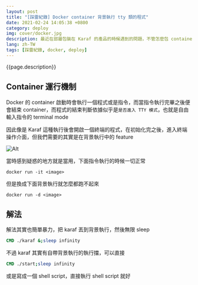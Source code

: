 ```yaml
---
layout: post
title: "[踩雷紀錄] Docker container 背景執行 tty 類的程式"
date: 2021-02-24 14:05:38 +0800
category: deploy
img: cover/docker.jpg
description: 最近在部屬包裝在 Karaf 的產品的時候遇到的問題，不管怎麼包 container 都無法正常啟動，記錄一下踩雷的經驗
lang: zh-TW
tags: [踩雷紀錄, docker, deploy]
---
```


{{page.description}}

## Container 運行機制

Docker 的 container 啟動時會執行一個程式或是指令，而當指令執行完畢之後便會結束 container，而程式的結束判斷依據似乎是`是否進入 TTY 模式`，也就是自由輸入指令的 terminal mode

因此像是 Karaf 這種執行後會開啟一個終端的程式，在初始化完之後，進入終端操作介面，但我們需要的其實是在背景執行中的 feature

![Alt]({{site.baseurl}}/assets/img/Karaf-console.png)

當時感到疑惑的地方就是當用，下面指令執行的時候一切正常

```shell
docker run -it <image>
```

但是換成下面背景執行就怎麼都跑不起來

```shell
docker run -d <image>
```

## 解法

解法其實也簡單暴力，把 karaf 丟到背景執行，然後無限 sleep

```dockerfile
CMD ./karaf &;sleep infinity
```

不過 karaf 其實有自帶背景執行的執行擋，可以直接

```dockerfile
CMD ./start;sleep infinity
```

或是寫成一個 shell script，直接執行 shell script 就好
